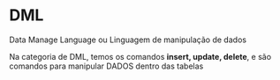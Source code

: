 # DML

Data Manage Language ou  Linguagem de manipulação de dados

Na categoria de DML, temos os comandos **insert, update, delete**, e são comandos para manipular DADOS dentro das tabelas